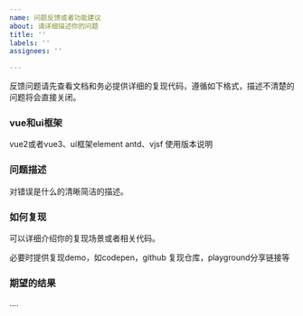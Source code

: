 ```yaml
---
name: 问题反馈或者功能建议
about: 请详细描述你的问题
title: ''
labels: ''
assignees: ''

---
```


反馈问题请先查看文档和务必提供详细的复现代码，遵循如下格式，描述不清楚的问题将会直接关闭。

### vue和ui框架
vue2或者vue3、ui框架element antd、vjsf 使用版本说明

###  问题描述
对错误是什么的清晰简洁的描述。

### 如何复现
可以详细介绍你的复现场景或者相关代码。

必要时提供复现demo，如codepen，github 复现仓库，playground分享链接等

### 期望的结果
....
